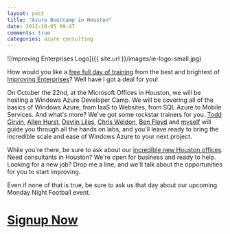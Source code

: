 ```yaml
---
layout: post
title: "Azure Bootcamp in Houston"
date: 2012-10-05 09:47
comments: true
categories: azure consulting
---
```

![Improving Enterprises Logo]({{ site.url }}/images/ie-logo-small.jpg)

How would you like a [free full day of training][event] from the best and brightest of [Improving Enterprises][ie]?  Well have I got a deal for you!

On October the 22nd, at the Microsoft Offices in Houston, we will be hosting a Windows Azure Developer Camp.  We will be covering all of the basics of Windows Azure, from IaaS to Websites, from SQL Azure to Mobile Services.  And what's more?  We've got some rockstar trainers for you.  [Todd Girvin][tg], [Allen Hurst][ah], [Devlin Liles][dl], [Chris Weldon][cw], [Ben Floyd][bf] and [myself][tr] will guide you through all the hands on labs, and you'll leave ready to bring the incredible scale and ease of Windows Azure to your next project.

While you're there, be sure to ask about our [incredible new Houston offices][newoffice].  Need consultants in Houston?  We're open for business and ready to help.  Looking for a new job?  Drop me a line, and we'll talk about the opportunities for you to start improving.

Even if none of that is true, be sure to ask us that day about our upcoming Monday Night Football event.

# [Signup Now][event]

[ie]: http://improvingenterprises.com
[event]: http://www.improvingenterprises.com/events/event/windows-azure-developer-camp/
[newoffice]: http://www.improvingenterprises.com/2012/09/10/improving-and-alphaware-join-forces/
[tg]: http://www.improvingenterprises.com/about/people/todd-girvin/bio/
[ah]: http://www.improvingenterprises.com/about/people/allen-hurst/bio/
[dl]: http://www.improvingenterprises.com/about/people/devlin-liles/bio/
[cw]: http://www.improvingenterprises.com/about/people/chris-weldon/bio/
[bf]: http://www.improvingenterprises.com/about/people/ben-floyd/bio/
[tr]: http://www.improvingenterprises.com/about/people/tim-rayburn/bio/
